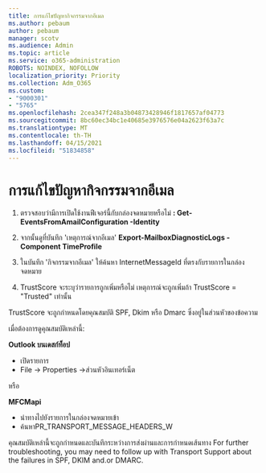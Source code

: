 ```yaml
---
title: การแก้ไขปัญหากิจกรรมจากอีเมล
ms.author: pebaum
author: pebaum
manager: scotv
ms.audience: Admin
ms.topic: article
ms.service: o365-administration
ROBOTS: NOINDEX, NOFOLLOW
localization_priority: Priority
ms.collection: Adm_O365
ms.custom:
- "9000301"
- "5765"
ms.openlocfilehash: 2cea347f248a3b04873428946f1817657af04773
ms.sourcegitcommit: 8bc60ec34bc1e40685e3976576e04a2623f63a7c
ms.translationtype: MT
ms.contentlocale: th-TH
ms.lasthandoff: 04/15/2021
ms.locfileid: "51834858"
---
```

# <a name="troubleshooting-events-from-email"></a>การแก้ไขปัญหากิจกรรมจากอีเมล

1. ตรวจสอบว่ามีการเปิดใช้งานฟีเจอร์นี้กับกล่องจดหมายหรือไม่ **: Get-EventsFromAmailConfiguration <mailbox> -Identity**

2. จากนั้นดูที่บันทึก 'เหตุการณ์จากอีเมล' **Export-MailboxDiagnosticLogs <mailbox> -Component TimeProfile**

3. ในบันทึก 'กิจกรรมจากอีเมล' ให้ค้นหา InternetMessageId ที่ตรงกับรายการในกล่องจดหมาย  

4. TrustScore จะระบุว่ารายการถูกเพิ่มหรือไม่ เหตุการณ์จะถูกเพิ่มถ้า TrustScore = "Trusted" เท่านั้น

TrustScore จะถูกกําหนดโดยคุณสมบัติ SPF, Dkim หรือ Dmarc ซึ่งอยู่ในส่วนหัวของข้อความ

เมื่อต้องการดูคุณสมบัติเหล่านี้:

**Outlook บนเดสก์ท็อป**

- เปิดรายการ
- File -> Properties ->ส่วนหัวอินเทอร์เน็ต

หรือ

**MFCMapi**

- นําทางไปยังรายการในกล่องจดหมายเข้า
- ค้นหาPR_TRANSPORT_MESSAGE_HEADERS_W

คุณสมบัติเหล่านี้จะถูกกําหนดและบันทึกระหว่างการส่งผ่านและการกําหนดเส้นทาง For further troubleshooting, you may need to follow up with Transport Support about the failures in SPF, DKIM and.or DMARC.